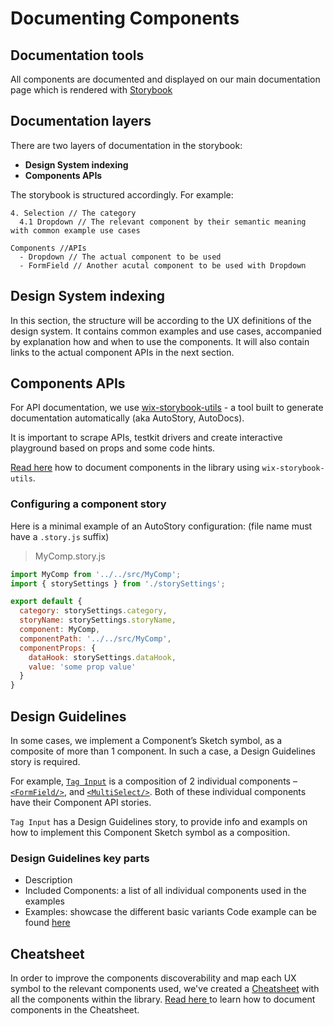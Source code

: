 # Documenting Components

## Documentation tools
All components are documented and displayed on our main documentation page which is rendered with [Storybook](https://storybook.js.org)

## Documentation layers
There are two layers of documentation in the storybook:
- **Design System indexing**
- **Components APIs**

The storybook is structured accordingly. For example:

```
4. Selection // The category
  4.1 Dropdown // The relevant component by their semantic meaning with common example use cases

Components //APIs
  - Dropdown // The actual component to be used
  - FormField // Another acutal component to be used with Dropdown
```

## Design System indexing
In this section, the structure will be according to the UX definitions of the design system.
It contains common examples and use cases, accompanied by explanation how and when to use the components. It will also contain links to the actual component APIs in the next section.

## Components APIs
For API documentation, we use [wix-storybook-utils](https://github.com/wix/wix-ui/tree/master/packages/wix-storybook-utils) - a tool built to generate documentation automatically (aka AutoStory, AutoDocs).

It is important to scrape APIs, testkit drivers and create interactive playground based on props and some code hints.

[Read here](https://github.com/wix/wix-ui/blob/master/packages/wix-storybook-utils/docs/usage.md) how to document components in the library using `wix-storybook-utils`.

### Configuring a component story

Here is a minimal example of an AutoStory configuration:
(file name must have a `.story.js` suffix)
> MyComp.story.js

```js
import MyComp from '../../src/MyComp';
import { storySettings } from './storySettings';

export default {
  category: storySettings.category,
  storyName: storySettings.storyName,
  component: MyComp,
  componentPath: '../../src/MyComp',
  componentProps: {
    dataHook: storySettings.dataHook,
    value: 'some prop value'
  }
}
```

## Design Guidelines
In some cases, we implement a Component’s Sketch symbol, as a composite of more than 1 component. 
In such a case, a Design Guidelines story is required.

For example, [`Tag Input`](https://wix-style-react.com/?path=/story/design-guidelines-inputs--3-12-tag-input) is a composition of 2 individual components – [`<FormField/>`](https://wix-style-react.com/?path=/story/components-api-components--formfield), and [`<MultiSelect/>`](https://wix-style-react.com/?path=/story/components-api-components--multiselect).
Both of these individual components have their Component API stories.

`Tag Input` has a Design Guidelines story, to provide info and exampls on how to implement this Component Sketch symbol as a composition.

### Design Guidelines key parts
 - Description
 - Included Components: a list of all individual components used in the examples
 - Examples: showcase the different basic variants
Code example can be found [here](https://github.com/wix/wix-style-react/blob/master/stories/MultiSelect/index.story.js)

## Cheatsheet

In order to improve the components discoverability and map each UX symbol to the relevant components used, we've created a [Cheatsheet](https://wix-style-react.com/?path=/story/introduction-cheatsheet--components-cheatsheet) with all the components within the library.
[Read here ](./CHEATSHEET_GUIDLINES.md) to learn how to document components in the Cheatsheet.